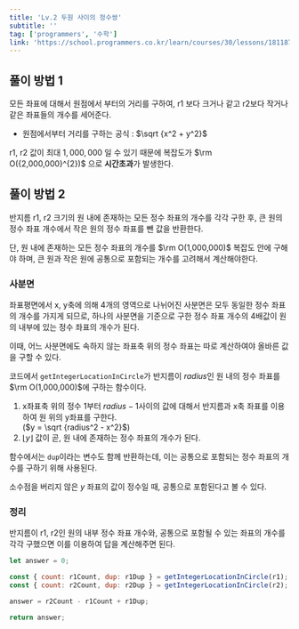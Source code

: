 ```yaml
---
title: 'Lv.2 두원 사이의 정수쌍'
subtitle: ''
tag: ['programmers', '수학']
link: 'https://school.programmers.co.kr/learn/courses/30/lessons/181187'
---
```


## 풀이 방법 1

모든 좌표에 대해서 원점에서 부터의 거리를 구하여, r1 보다 크거나 같고 r2보다 작거나 같은 좌표들의 개수를 세어준다.

* 원점에서부터 거리를 구하는 공식 : $\sqrt {x^2 + y^2}$

r1, r2 값이 최대 $1,000,000$ 일 수 있기 때문에 복잡도가 $\rm O({2,000,000}^{2})$ 으로 **시간초과**가 발생한다.

## 풀이 방법 2

반지름 r1, r2 크기의 원 내에 존재하는 모든 정수 좌표의 개수를 각각 구한 후, 큰 원의 정수 좌표 개수에서 작은 원의 정수 좌표를 뺀 값을 반환한다.

단, 원 내에 존재하는 모든 정수 좌표의 개수를 $\rm O(1,000,000)$ 복잡도 안에 구해야 하며, 큰 원과 작은 원에 공통으로 포함되는 개수를 고려해서 계산해야한다.

### 사분면

좌표평면에서 x, y축에 의해 4개의 영역으로 나뉘어진 사분면은 모두 동일한 정수 좌표의 개수를 가지게 되므로, 하나의 사분면을 기준으로 구한 정수 좌표 개수의 4배값이 원의 내부에 있는 정수 좌표의 개수가 된다.

이때, 어느 사분면에도 속하지 않는 좌표축 위의 정수 좌표는 따로 계산하여야 올바른 값을 구할 수 있다.

코드에서 `getIntegerLocationInCircle`가 반지름이 $radius$인 원 내의 정수 좌표를 $\rm O(1,000,000)$에 구하는 함수이다.

1. x좌표축 위의 정수 $1$부터 $radius - 1$사이의 값에 대해서 반지름과 x축 좌표를 이용하여 원 위의 y좌표를 구한다. <br/>($y = \sqrt {radius^2 - x^2}$)
2. $\lfloor y \rfloor$ 값이 곧, 원 내에 존재하는 정수 좌표의 개수가 된다.

함수에서는 `dup`이라는 변수도 함께 반환하는데, 이는 공통으로 포함되는 정수 좌표의 개수를 구하기 위해 사용된다.

소수점을 버리지 않은 $y$ 좌표의 값이 정수일 때, 공통으로 포함된다고 볼 수 있다.

### 정리

반지름이 r1, r2인 원의 내부 정수 좌표 개수와, 공통으로 포함될 수 있는 좌표의 개수를 각각 구했으면 이를 이용하여 답을 계산해주면 된다.

```js
let answer = 0;

const { count: r1Count, dup: r1Dup } = getIntegerLocationInCircle(r1);
const { count: r2Count, dup: r2Dup } = getIntegerLocationInCircle(r2);

answer = r2Count - r1Count + r1Dup;

return answer;
```